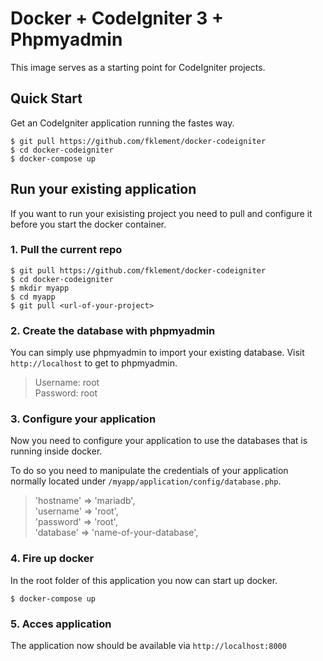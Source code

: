 # Docker + CodeIgniter 3 + Phpmyadmin

This image serves as a starting point for CodeIgniter projects.

## Quick Start

Get an CodeIgniter application running the fastes way.

```shell
$ git pull https://github.com/fklement/docker-codeigniter
$ cd docker-codeigniter
$ docker-compose up
```

## Run your existing application

If you want to run your exisisting project you need to pull and configure it before you start the docker container.

### 1. Pull the current repo

```shell
$ git pull https://github.com/fklement/docker-codeigniter
$ cd docker-codeigniter
$ mkdir myapp
$ cd myapp
$ git pull <url-of-your-project>
```

### 2. Create the database with phpmyadmin

You can simply use phpmyadmin to import your existing database.
Visit `http://localhost` to get to phpmyadmin.

> Username: root  
> Password: root  

### 3. Configure your application

Now you need to configure your application to use the databases that is running inside docker.

To do so you need to manipulate the credentials of your application normally located under `/myapp/application/config/database.php`.


> 'hostname' => 'mariadb',  
'username' => 'root',  
'password' => 'root',  
'database' => 'name-of-your-database',


### 4. Fire up docker

In the root folder of this application you now can start up docker.

```shell
$ docker-compose up
```

### 5. Acces application

The application now should be available via `http://localhost:8000`